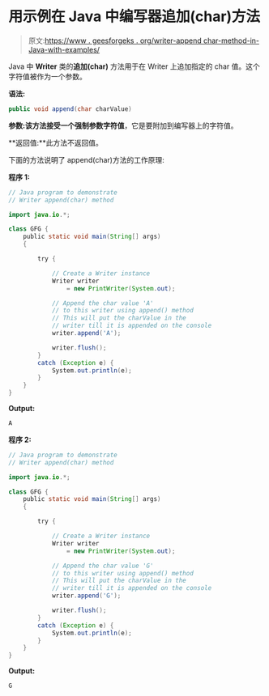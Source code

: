 # 用示例在 Java 中编写器追加(char)方法

> 原文:[https://www . geesforgeks . org/writer-append char-method-in-Java-with-examples/](https://www.geeksforgeeks.org/writer-appendchar-method-in-java-with-examples/)

Java 中 **Writer** 类的**追加(char)** 方法用于在 Writer 上追加指定的 char 值。这个字符值被作为一个参数。

**语法:**

```java
public void append(char charValue)
```

**参数:**该方法接受一个强制参数**字符值**，它是要附加到编写器上的字符值。

**返回值:**此方法不返回值。

下面的方法说明了 append(char)方法的工作原理:

**程序 1:**

```java
// Java program to demonstrate
// Writer append(char) method

import java.io.*;

class GFG {
    public static void main(String[] args)
    {

        try {

            // Create a Writer instance
            Writer writer
                = new PrintWriter(System.out);

            // Append the char value 'A'
            // to this writer using append() method
            // This will put the charValue in the
            // writer till it is appended on the console
            writer.append('A');

            writer.flush();
        }
        catch (Exception e) {
            System.out.println(e);
        }
    }
}
```

**Output:**

```java
A

```

**程序 2:**

```java
// Java program to demonstrate
// Writer append(char) method

import java.io.*;

class GFG {
    public static void main(String[] args)
    {

        try {

            // Create a Writer instance
            Writer writer
                = new PrintWriter(System.out);

            // Append the char value 'G'
            // to this writer using append() method
            // This will put the charValue in the
            // writer till it is appended on the console
            writer.append('G');

            writer.flush();
        }
        catch (Exception e) {
            System.out.println(e);
        }
    }
}
```

**Output:**

```java
G

```